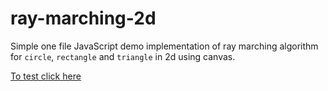 # ray-marching-2d

Simple one file JavaScript demo implementation of ray marching algorithm for `circle`, `rectangle` and `triangle` in 2d using canvas.  

[To test click here](https://htmlpreview.github.io/?https://github.com/Hypnotriod/ray-marching-2d/blob/master/ray-marching-2d.html)
